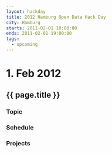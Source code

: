 ```yaml
---
layout: hackday
title: 2012 Hamburg Open Data Hack Day
city: Hamburg
starts: 2011-02-01 10:00:00
ends: 2011-02-01 19:00:00
tags:
  - upcoming
---
```

# 1. Feb 2012
## {{ page.title }}

### Topic


### Schedule


### Projects

